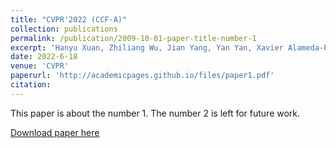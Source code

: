 ```yaml
---
title: "CVPR'2022 (CCF-A)"
collection: publications
permalink: /publication/2009-10-01-paper-title-number-1
excerpt: 'Hanyu Xuan, Zhiliang Wu, Jian Yang, Yan Yan, Xavier Alameda-Pineda. A proposal-based paradigm for Self-supervised Sound Source Localization in Videos[C]//Proceedings of the IEEE/CVF Conference on Computer Vision and Pattern Recognition. 2022: 1029-1038.'
date: 2022-6-18
venue: 'CVPR'
paperurl: 'http://academicpages.github.io/files/paper1.pdf'
citation: 
---
```

This paper is about the number 1. The number 2 is left for future work.

[Download paper here](http://academicpages.github.io/files/paper1.pdf)


